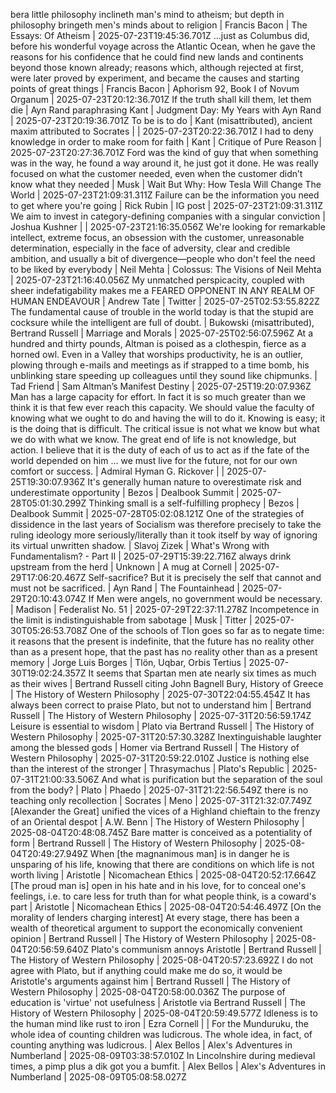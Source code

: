 bera little philosophy inclineth man's mind to atheism; but depth in philosophy bringeth men's minds about to religion | Francis Bacon | The Essays: Of Atheism | 2025-07-23T19:45:36.701Z
…just as Columbus did, before his wonderful voyage across the Atlantic Ocean, when he gave the reasons for his confidence that he could find new lands and continents beyond those known already; reasons which, although rejected at first, were later proved by experiment, and became the causes and starting points of great things | Francis Bacon | Aphorism 92, Book I of Novum Organum | 2025-07-23T20:12:36.701Z
If the truth shall kill them, let them die | Ayn Rand paraphrasing Kant | Judgment Day: My Years with Ayn Rand | 2025-07-23T20:19:36.701Z
To be is to do | Kant (misattributed), ancient maxim attributed to Socrates | | 2025-07-23T20:22:36.701Z
I had to deny knowledge in order to make room for faith | Kant | Critique of Pure Reason | 2025-07-23T20:27:36.701Z
Ford was the kind of guy that when something was in the way, he found a way around it, he just got it done. He was really focused on what the customer needed, even when the customer didn’t know what they needed | Musk | Wait But Why: How Tesla Will Change The World | 2025-07-23T21:09:31.311Z
Failure can be the information you need to get where you're going | Rick Rubin | IG post | 2025-07-23T21:09:31.311Z
We aim to invest in category-defining companies with a singular conviction | Joshua Kushner | | 2025-07-23T21:16:35.056Z
We're looking for remarkable intellect, extreme focus, an obsession with the customer, unreasonable determination, especially in the face of adversity, clear and credible ambition, and usually a bit of divergence—people who don't feel the need to be liked by everybody | Neil Mehta | Colossus: The Visions of Neil Mehta | 2025-07-23T21:16:40.056Z
My unmatched perspicacity, coupled with sheer indefatigability makes me a FEARED OPPONENT IN ANY REALM OF HUMAN ENDEAVOUR | Andrew Tate | Twitter | 2025-07-25T02:53:55.822Z
The fundamental cause of trouble in the world today is that the stupid are cocksure while the intelligent are full of doubt. | Bukowski (misattributed), Bertrand Russell | Marriage and Morals | 2025-07-25T02:56:07.596Z
At a hundred and thirty pounds, Altman is poised as a clothespin, fierce as a horned owl. Even in a Valley that worships productivity, he is an outlier, plowing through e-mails and meetings as if strapped to a time bomb, his unblinking stare speeding up colleagues until they sound like chipmunks. | Tad Friend | Sam Altman’s Manifest Destiny | 2025-07-25T19:20:07.936Z
Man has a large capacity for effort. In fact it is so much greater than we think it is that few ever reach this capacity. We should value the faculty of knowing what we ought to do and having the will to do it. Knowing is easy; it is the doing that is difficult. The critical issue is not what we know but what we do with what we know. The great end of life is not knowledge, but action. I believe that it is the duty of each of us to act as if the fate of the world depended on him ... we must live for the future, not for our own comfort or success. | Admiral Hyman G. Rickover | | 2025-07-25T19:30:07.936Z
It's generally human nature to overestimate risk and underestimate opportunity | Bezos | Dealbook Summit | 2025-07-28T05:01:30.299Z
Thinking small is a self-fulfilling prophecy | Bezos | Dealbook Summit | 2025-07-28T05:02:08.121Z
One of the strategies of dissidence in the last years of Socialism was therefore precisely to take the ruling ideology more seriously/literally than it took itself by way of ignoring its virtual unwritten shadow. | Slavoj Zizek | What's Wrong with Fundamentalism? - Part II | 2025-07-29T15:39:22.716Z
always drink upstream from the herd | Unknown | A mug at Cornell | 2025-07-29T17:06:20.467Z
Self-sacrifice? But it is precisely the self that cannot and must not be sacrificed. | Ayn Rand | The Fountainhead | 2025-07-29T20:10:43.074Z
If Men were angels, no government would be necessary. | Madison | Federalist No. 51 | 2025-07-29T22:37:11.278Z
Incompetence in the limit is indistinguishable from sabotage | Musk | Titter | 2025-07-30T05:26:53.708Z
One of the schools of Tlon goes so far as to negate time: it reasons that the present is indefinite, that the future has no reality other than as a present hope, that the past has no reality other than as a present memory | Jorge Luis Borges | Tlön, Uqbar, Orbis Tertius | 2025-07-30T19:02:24.357Z
It seems that Spartan men ate nearly six times as much as their wives | Bertrand Russell citing John Bagnell Bury, History of Greece | The History of Western Philosophy | 2025-07-30T22:04:55.454Z
It has always been correct to praise Plato, but not to understand him | Bertrand Russell | The History of Western Philosophy | 2025-07-31T20:56:59.174Z
Leisure is essential to wisdom | Plato via Bertrand Russell | The History of Western Philosophy | 2025-07-31T20:57:30.328Z
Inextinguishable laughter among the blessed gods | Homer via Bertrand Russell | The History of Western Philosophy | 2025-07-31T20:59:22.010Z
Justice is nothing else than the interest of the stronger | Thrasymachus | Plato's Republic | 2025-07-31T21:00:33.506Z
And what is purification but the separation of the soul from the body? | Plato | Phaedo | 2025-07-31T21:22:56.549Z
there is no teaching only recollection | Socrates | Meno | 2025-07-31T21:32:07.749Z
[Alexander the Great] unified the vices of a Highland chieftain to the frenzy of an Oriental despot | A.W. Benn | The History of Western Philosophy | 2025-08-04T20:48:08.745Z
Bare matter is conceived as a potentiality of form | Bertrand Russell | The History of Western Philosophy | 2025-08-04T20:49:27.949Z
When [the magnanimous man] is in danger he is unsparing of his life, knowing that there are conditions on which life is not worth living | Aristotle | Nicomachean Ethics | 2025-08-04T20:52:17.664Z
[The proud man is] open in his hate and in his love, for to conceal one's feelings, i.e. to care less for truth than for what people think, is a coward's part | Aristotle | Nicomachean Ethics | 2025-08-04T20:54:46.497Z
[On the morality of lenders charging interest] At every stage, there has been a wealth of theoretical argument to support the economically convenient opinion | Bertrand Russell | The History of Western Philosophy | 2025-08-04T20:56:59.640Z
Plato's communism annoys Aristotle | Bertrand Russell | The History of Western Philosophy | 2025-08-04T20:57:23.692Z
I do not agree with Plato, but if anything could make me do so, it would be Aristotle's arguments against him | Bertrand Russell | The History of Western Philosophy | 2025-08-04T20:58:00.036Z
The purpose of education is 'virtue' not usefulness | Aristotle via Bertrand Russell | The History of Western Philosophy | 2025-08-04T20:59:49.577Z
Idleness is to the human mind like rust to iron | Ezra Cornell | |
For the Munduruku, the whole idea of counting children was ludicrous. The whole idea, in fact, of counting anything was ludicrous. | Alex Bellos | Alex's Adventures in Numberland | 2025-08-09T03:38:57.010Z
In Lincolnshire during medieval times, a pimp plus a dik got you a bumfit. | Alex Bellos | Alex's Adventures in Numberland | 2025-08-09T05:08:58.027Z